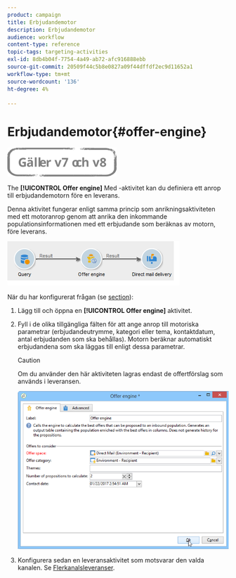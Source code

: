 ```yaml
---
product: campaign
title: Erbjudandemotor
description: Erbjudandemotor
audience: workflow
content-type: reference
topic-tags: targeting-activities
exl-id: 8db4b04f-7754-4a49-ab72-afc916888ebb
source-git-commit: 20509f44c5b8e0827a09f44dffdf2ec9d11652a1
workflow-type: tm+mt
source-wordcount: '136'
ht-degree: 4%

---
```


# Erbjudandemotor{#offer-engine}

![](../../assets/common.svg)

The **[!UICONTROL Offer engine]** Med -aktivitet kan du definiera ett anrop till erbjudandemotorn före en leverans.

Denna aktivitet fungerar enligt samma princip som anrikningsaktiviteten med ett motoranrop genom att anrika den inkommande populationsinformationen med ett erbjudande som beräknas av motorn, före leverans.

![](assets/int_offerengine_activity2.png)

När du har konfigurerat frågan (se [section](query.md)):

1. Lägg till och öppna en **[!UICONTROL Offer engine]** aktivitet.
1. Fyll i de olika tillgängliga fälten för att ange anrop till motoriska parametrar (erbjudandeutrymme, kategori eller tema, kontaktdatum, antal erbjudanden som ska behållas). Motorn beräknar automatiskt erbjudandena som ska läggas till enligt dessa parametrar.

   >[!CAUTION]
   >
   >Om du använder den här aktiviteten lagras endast de offertförslag som används i leveransen.

   ![](assets/int_offerengine_activity1.png)

1. Konfigurera sedan en leveransaktivitet som motsvarar den valda kanalen. Se [Flerkanalsleveranser](cross-channel-deliveries.md).
